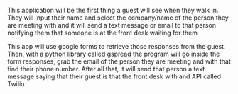 This application will be the first thing a guest will see when they walk in. They will input their name and select the company/name of the person they are meeting with and it will send a text message or email to that person notifying them that someone is at the front desk waiting for them

This app will use google forms to retrieve those responses from the guest. Then, with a python library called gspread the program will go inside the form responses, grab the email of the person they are meeting and with that find their phone number. After all that, it will send that person a text message saying that their guest is that the front desk with and API called Twilio
